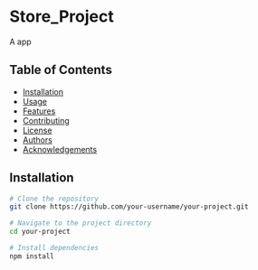 # Store_Project 

A app

## Table of Contents

- [Installation](#installation)
- [Usage](#usage)
- [Features](#features)
- [Contributing](#contributing)
- [License](#license)
- [Authors](#authors)
- [Acknowledgements](#acknowledgements)

## Installation



```bash
# Clone the repository
git clone https://github.com/your-username/your-project.git

# Navigate to the project directory
cd your-project

# Install dependencies
npm install
